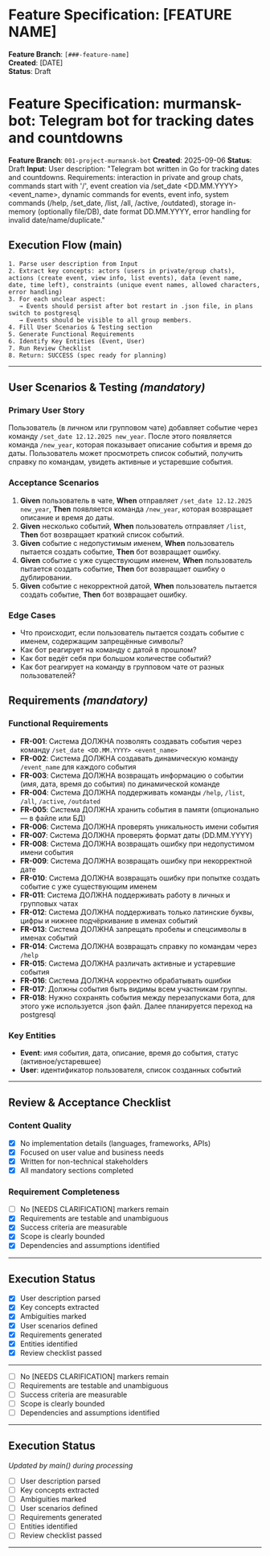 # Feature Specification: [FEATURE NAME]

**Feature Branch**: `[###-feature-name]`  
**Created**: [DATE]  
**Status**: Draft  

# Feature Specification: murmansk-bot: Telegram bot for tracking dates and countdowns

**Feature Branch**: `001-project-murmansk-bot`
**Created**: 2025-09-06
**Status**: Draft
**Input**: User description: "Telegram bot written in Go for tracking dates and countdowns. Requirements: interaction in private and group chats, commands start with '/', event creation via /set_date <DD.MM.YYYY> <event_name>, dynamic commands for events, event info, system commands (/help, /set_date, /list, /all, /active, /outdated), storage in-memory (optionally file/DB), date format DD.MM.YYYY, error handling for invalid date/name/duplicate."

## Execution Flow (main)
```
1. Parse user description from Input
2. Extract key concepts: actors (users in private/group chats), actions (create event, view info, list events), data (event name, date, time left), constraints (unique event names, allowed characters, error handling)
3. For each unclear aspect:
   → Events should persist after bot restart in .json file, in plans switch to postgresql 
   → Events should be visible to all group members.
4. Fill User Scenarios & Testing section
5. Generate Functional Requirements
6. Identify Key Entities (Event, User)
7. Run Review Checklist
8. Return: SUCCESS (spec ready for planning)
```

---

## User Scenarios & Testing *(mandatory)*

### Primary User Story
Пользователь (в личном или групповом чате) добавляет событие через команду `/set_date 12.12.2025 new_year`. После этого появляется команда `/new_year`, которая показывает описание события и время до даты. Пользователь может просмотреть список событий, получить справку по командам, увидеть активные и устаревшие события.

### Acceptance Scenarios
1. **Given** пользователь в чате, **When** отправляет `/set_date 12.12.2025 new_year`, **Then** появляется команда `/new_year`, которая возвращает описание и время до даты.
2. **Given** несколько событий, **When** пользователь отправляет `/list`, **Then** бот возвращает краткий список событий.
3. **Given** событие с недопустимым именем, **When** пользователь пытается создать событие, **Then** бот возвращает ошибку.
4. **Given** событие с уже существующим именем, **When** пользователь пытается создать событие, **Then** бот возвращает ошибку о дублировании.
5. **Given** событие с некорректной датой, **When** пользователь пытается создать событие, **Then** бот возвращает ошибку.

### Edge Cases
- Что происходит, если пользователь пытается создать событие с именем, содержащим запрещённые символы?
- Как бот реагирует на команду с датой в прошлом?
- Как бот ведёт себя при большом количестве событий?
- Как бот реагирует на команду в групповом чате от разных пользователей?

## Requirements *(mandatory)*

### Functional Requirements
- **FR-001**: Система ДОЛЖНА позволять создавать события через команду `/set_date <DD.MM.YYYY> <event_name>`
- **FR-002**: Система ДОЛЖНА создавать динамическую команду `/event_name` для каждого события
- **FR-003**: Система ДОЛЖНА возвращать информацию о событии (имя, дата, время до события) по динамической команде
- **FR-004**: Система ДОЛЖНА поддерживать команды `/help`, `/list`, `/all`, `/active`, `/outdated`
- **FR-005**: Система ДОЛЖНА хранить события в памяти (опционально — в файле или БД)
- **FR-006**: Система ДОЛЖНА проверять уникальность имени события
- **FR-007**: Система ДОЛЖНА проверять формат даты (DD.MM.YYYY)
- **FR-008**: Система ДОЛЖНА возвращать ошибку при недопустимом имени события
- **FR-009**: Система ДОЛЖНА возвращать ошибку при некорректной дате
- **FR-010**: Система ДОЛЖНА возвращать ошибку при попытке создать событие с уже существующим именем
- **FR-011**: Система ДОЛЖНА поддерживать работу в личных и групповых чатах
- **FR-012**: Система ДОЛЖНА поддерживать только латинские буквы, цифры и нижнее подчёркивание в именах событий
- **FR-013**: Система ДОЛЖНА запрещать пробелы и спецсимволы в именах событий
- **FR-014**: Система ДОЛЖНА возвращать справку по командам через `/help`
- **FR-015**: Система ДОЛЖНА различать активные и устаревшие события
- **FR-016**: Система ДОЛЖНА корректно обрабатывать ошибки
- **FR-017**: Должны события быть видимы всем участникам группы.
- **FR-018**: Нужно сохранять события между перезапусками бота, для этого уже используется .json файл. Далее планируется переход на postgresql

### Key Entities
- **Event**: имя события, дата, описание, время до события, статус (активное/устаревшее)
- **User**: идентификатор пользователя, список созданных событий

---

## Review & Acceptance Checklist

### Content Quality
- [x] No implementation details (languages, frameworks, APIs)
- [x] Focused on user value and business needs
- [x] Written for non-technical stakeholders
- [x] All mandatory sections completed

### Requirement Completeness
- [ ] No [NEEDS CLARIFICATION] markers remain
- [x] Requirements are testable and unambiguous
- [x] Success criteria are measurable
- [x] Scope is clearly bounded
- [x] Dependencies and assumptions identified

---

## Execution Status

- [x] User description parsed
- [x] Key concepts extracted
- [x] Ambiguities marked
- [x] User scenarios defined
- [x] Requirements generated
- [x] Entities identified
- [x] Review checklist passed

---
- [ ] No [NEEDS CLARIFICATION] markers remain
- [ ] Requirements are testable and unambiguous  
- [ ] Success criteria are measurable
- [ ] Scope is clearly bounded
- [ ] Dependencies and assumptions identified

---

## Execution Status
*Updated by main() during processing*

- [ ] User description parsed
- [ ] Key concepts extracted
- [ ] Ambiguities marked
- [ ] User scenarios defined
- [ ] Requirements generated
- [ ] Entities identified
- [ ] Review checklist passed

---
